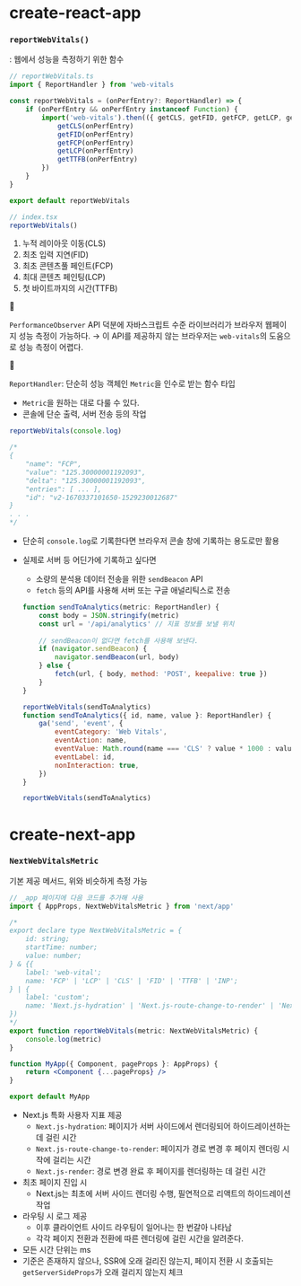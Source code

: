 # create-react-app

### `reportWebVitals()`

: 웹에서 성능을 측정하기 위한 함수

```jsx
// reportWebVitals.ts
import { ReportHandler } from 'web-vitals

const reportWebVitals = (onPerfEntry?: ReportHandler) => {
	if (onPerfEntry && onPerfEntry instanceof Function) {
		import('web-vitals').then(({ getCLS, getFID, getFCP, getLCP, getTTFB }) => {
			getCLS(onPerfEntry)
			getFID(onPerfEntry)
			getFCP(onPerfEntry)
			getLCP(onPerfEntry)
			getTTFB(onPerfEntry)
		})
	}
}

export default reportWebVitals

// index.tsx
reportWebVitals()
```

1. 누적 레이아웃 이동(CLS)
2. 최초 입력 지연(FID)
3. 최초 콘텐츠풀 페인트(FCP)
4. 최대 콘텐츠 페인팅(LCP)
5. 첫 바이트까지의 시간(TTFB)

<aside>
👾

`PerformanceObserver` API 덕분에 자바스크립트 수준 라이브러리가 브라우저 웹페이지 성능 측정이 가능하다. 
→ 이 API를 제공하지 않는 브라우저는 `web-vitals`의 도움으로 성능 측정이 어렵다. 

</aside>

<aside>
👾

`ReportHandler`: 단순히 성능 객체인 `Metric`을 인수로 받는 함수 타입
- `Metric`을 원하는 대로 다룰 수 있다. 
- 콘솔에 단순 출력, 서버 전송 등의 작업

</aside>

```jsx
reportWebVitals(console.log)

/*
{
	"name": "FCP",
	"value": "125.30000001192093",
	"delta": "125.30000001192093",
	"entries": [ ... ],
	"id": "v2-1670337101650-1529230012687"
}
. . .
*/
```

- 단순히 `console.log`로 기록한다면 브라우저 콘솔 창에 기록하는 용도로만 활용
- 실제로 서버 등 어딘가에 기록하고 싶다면
    - 소량의 분석용 데이터 전송을 위한 `sendBeacon` API
    - `fetch` 등의 API를 사용해 서버 또는 구글 애널리틱스로 전송
    
    ```jsx
    function sendToAnalytics(metric: ReportHandler) {
    	const body = JSON.stringify(metric)
    	const url = '/api/analytics' // 지표 정보를 보낼 위치
    	
    	// sendBeacon이 없다면 fetch를 사용해 보낸다. 
    	if (navigator.sendBeacon) {
    		navigator.sendBeacon(url, body)
    	} else {
    		fetch(url, { body, method: 'POST', keepalive: true })
    	}
    }
    
    reportWebVitals(sendToAnalytics)
    function sendToAnalytics({ id, name, value }: ReportHandler) {
    	ga('send', 'event', {
    		eventCategory: 'Web Vitals', 
    		eventAction: name, 
    		eventValue: Math.round(name === 'CLS' ? value * 1000 : value), 
    		eventLabel: id, 
    		nonInteraction: true,
    	})
    }
    
    reportWebVitals(sendToAnalytics)
    ```
    

# create-next-app

### `NextWebVitalsMetric`

기본 제공 메서드, 위와 비슷하게 측정 가능

```jsx
// _app 페이지에 다음 코드를 추가해 사용
import { AppProps, NextWebVitalsMetric } from 'next/app'

/*
export declare type NextWebVitalsMetric = {
	id: string;
	startTime: number;
	value: number;
} & {{
	label: 'web-vital';
	name: 'FCP' | 'LCP' | 'CLS' | 'FID' | 'TTFB' | 'INP';
} | {
	label: 'custom';
	name: 'Next.js-hydration' | 'Next.js-route-change-to-render' | 'Next.js-render';
})
*/
export function reportWebVitals(metric: NextWebVitalsMetric) {
	console.log(metric)
}

function MyApp({ Component, pageProps }: AppProps) {
	return <Component {...pageProps} />
}

export default MyApp
```

- Next.js 특화 사용자 지표 제공
    - `Next.js-hydration`: 페이지가 서버 사이드에서 렌더링되어 하이드레이션하는 데 걸린 시간
    - `Next.js-route-change-to-render`: 페이지가 경로 변경 후 페이지 렌더링 시작에 걸리는 시간
    - `Next.js-render`: 경로 변경 완료 후 페이지를 렌더링하는 데 걸린 시간
- 최초 페이지 진입 시
    - Next.js는 최초에 서버 사이드 렌더링 수행, 필연적으로 리액트의 하이드레이션 작업
- 라우팅 시 로그 제공
    - 이후 클라이언트 사이드 라우팅이 일어나는 한 번갈아 나타남
    - 각각 페이지 전환과 전환에 따른 렌더링에 걸린 시간을 알려준다.
- 모든 시간 단위는 ms
- 기준은 존재하지 않으나, SSR에 오래 걸리진 않는지, 페이지 전환 시 호출되는 `getServerSideProps`가 오래 걸리지 않는지 체크
